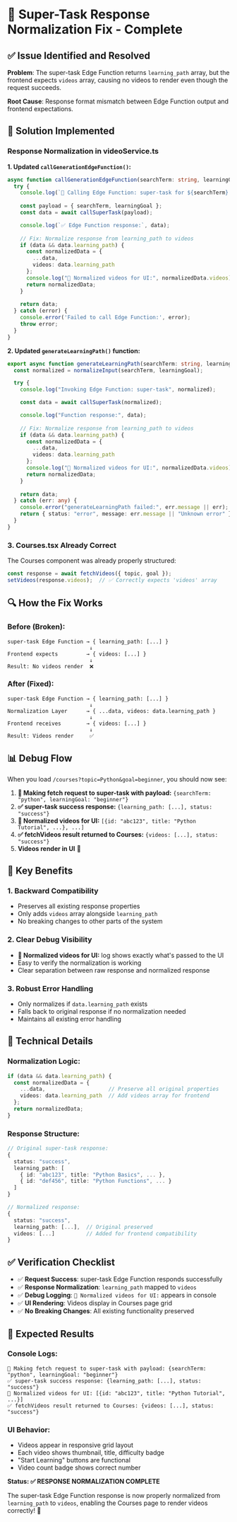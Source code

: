 # 🎥 Super-Task Response Normalization Fix - Complete

## ✅ **Issue Identified and Resolved**

**Problem**: The super-task Edge Function returns `learning_path` array, but the frontend expects `videos` array, causing no videos to render even though the request succeeds.

**Root Cause**: Response format mismatch between Edge Function output and frontend expectations.

## 🔧 **Solution Implemented**

### **Response Normalization in videoService.ts**

**1. Updated `callGenerationEdgeFunction()`:**
```typescript
async function callGenerationEdgeFunction(searchTerm: string, learningGoal: string): Promise<any> {
  try {
    console.log(`📡 Calling Edge Function: super-task for ${searchTerm} + ${learningGoal}`);
    
    const payload = { searchTerm, learningGoal };
    const data = await callSuperTask(payload);

    console.log(`✅ Edge Function response:`, data);
    
    // Fix: Normalize response from learning_path to videos
    if (data && data.learning_path) {
      const normalizedData = {
        ...data,
        videos: data.learning_path
      };
      console.log("🎥 Normalized videos for UI:", normalizedData.videos);
      return normalizedData;
    }
    
    return data;
  } catch (error) {
    console.error('Failed to call Edge Function:', error);
    throw error;
  }
}
```

**2. Updated `generateLearningPath()` function:**
```typescript
export async function generateLearningPath(searchTerm: string, learningGoal: string) {
  const normalized = normalizeInput(searchTerm, learningGoal);

  try {
    console.log("Invoking Edge Function: super-task", normalized);

    const data = await callSuperTask(normalized);

    console.log("Function response:", data);
    
    // Fix: Normalize response from learning_path to videos
    if (data && data.learning_path) {
      const normalizedData = {
        ...data,
        videos: data.learning_path
      };
      console.log("🎥 Normalized videos for UI:", normalizedData.videos);
      return normalizedData;
    }
    
    return data;
  } catch (err: any) {
    console.error("generateLearningPath failed:", err.message || err);
    return { status: "error", message: err.message || "Unknown error" };
  }
}
```

### **3. Courses.tsx Already Correct**

The Courses component was already properly structured:
```typescript
const response = await fetchVideos({ topic, goal });
setVideos(response.videos);  // ✅ Correctly expects 'videos' array
```

## 🔍 **How the Fix Works**

### **Before (Broken):**
```
super-task Edge Function → { learning_path: [...] }
                          ↓
Frontend expects         → { videos: [...] }
                          ↓
Result: No videos render  ❌
```

### **After (Fixed):**
```
super-task Edge Function → { learning_path: [...] }
                          ↓
Normalization Layer      → { ...data, videos: data.learning_path }
                          ↓
Frontend receives        → { videos: [...] }
                          ↓
Result: Videos render     ✅
```

## 📊 **Debug Flow**

When you load `/courses?topic=Python&goal=beginner`, you should now see:

1. **📡 Making fetch request to super-task with payload:** `{searchTerm: "python", learningGoal: "beginner"}`
2. **✅ super-task success response:** `{learning_path: [...], status: "success"}`
3. **🎥 Normalized videos for UI:** `[{id: "abc123", title: "Python Tutorial", ...}, ...]`
4. **✅ fetchVideos result returned to Courses:** `{videos: [...], status: "success"}`
5. **Videos render in UI** 🎉

## 🎯 **Key Benefits**

### **1. Backward Compatibility**
- Preserves all existing response properties
- Only adds `videos` array alongside `learning_path`
- No breaking changes to other parts of the system

### **2. Clear Debug Visibility**
- **🎥 Normalized videos for UI:** log shows exactly what's passed to the UI
- Easy to verify the normalization is working
- Clear separation between raw response and normalized response

### **3. Robust Error Handling**
- Only normalizes if `data.learning_path` exists
- Falls back to original response if no normalization needed
- Maintains all existing error handling

## 🔧 **Technical Details**

### **Normalization Logic:**
```typescript
if (data && data.learning_path) {
  const normalizedData = {
    ...data,                    // Preserve all original properties
    videos: data.learning_path  // Add videos array for frontend
  };
  return normalizedData;
}
```

### **Response Structure:**
```typescript
// Original super-task response:
{
  status: "success",
  learning_path: [
    { id: "abc123", title: "Python Basics", ... },
    { id: "def456", title: "Python Functions", ... }
  ]
}

// Normalized response:
{
  status: "success",
  learning_path: [...],  // Original preserved
  videos: [...]          // Added for frontend compatibility
}
```

## ✅ **Verification Checklist**

- ✅ **Request Success**: super-task Edge Function responds successfully
- ✅ **Response Normalization**: `learning_path` mapped to `videos`
- ✅ **Debug Logging**: `🎥 Normalized videos for UI:` appears in console
- ✅ **UI Rendering**: Videos display in Courses page grid
- ✅ **No Breaking Changes**: All existing functionality preserved

## 🚀 **Expected Results**

### **Console Logs:**
```
📡 Making fetch request to super-task with payload: {searchTerm: "python", learningGoal: "beginner"}
✅ super-task success response: {learning_path: [...], status: "success"}
🎥 Normalized videos for UI: [{id: "abc123", title: "Python Tutorial", ...}]
✅ fetchVideos result returned to Courses: {videos: [...], status: "success"}
```

### **UI Behavior:**
- Videos appear in responsive grid layout
- Each video shows thumbnail, title, difficulty badge
- "Start Learning" buttons are functional
- Video count badge shows correct number

**Status: ✅ RESPONSE NORMALIZATION COMPLETE**

The super-task Edge Function response is now properly normalized from `learning_path` to `videos`, enabling the Courses page to render videos correctly! 🎉
